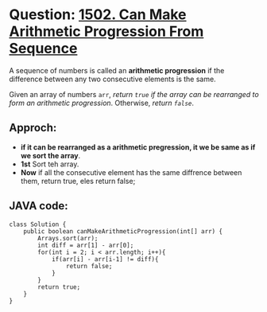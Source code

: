 # Question: [1502. Can Make Arithmetic Progression From Sequence](https://leetcode.com/problems/can-make-arithmetic-progression-from-sequence/)

A sequence of numbers is called an **arithmetic progression** if the difference between any two consecutive elements is the same.

Given an array of numbers `arr`, _return `true` if the array can be rearranged to form an arithmetic progression_. Otherwise, _return `false`_.

## Approch:

- **if it can be rearranged as a arithmetic pregression, it we be same as if we sort the array**.
- **1st** Sort teh array.
- **Now** if all the consecutive element has the same diffrence between them, return true, eles return false;

## JAVA code:

```
class Solution {
    public boolean canMakeArithmeticProgression(int[] arr) {
        Arrays.sort(arr);
        int diff = arr[1] - arr[0];
        for(int i = 2; i < arr.length; i++){
            if(arr[i] - arr[i-1] != diff){
                return false;
            }
        }
        return true;
    }
}
```
